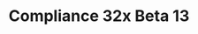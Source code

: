 ---
title: Compliance 32x Beta 13
permalink: /compliance32x/B13
header_img: https://database.faithfulpack.net/images/website/posts/32x/B13.jpg

description: |
  Summer's in full force, and days are getting hot again! At least where I live, and don't even get me started about Australia. But you know what's also hot? The awesome new textures our contributors have been working so hard on! In this update we're mainly re-introducing improved versions of textures removed in the previous beta, but also bringing a lot of new stuff to the table! Check it all out in detail with the changelog below&#58;

changelog:
  Added:
    Blocks:
      - Shroomlight (Alexsor)
      - Observer Top (HARYA_)
      - Bone Block Top (Alexsor)
      - Spruce Trapdoor (RalphOfficial)
      - Cracked Deepslate Bricks (Purple Cha0s)
      - Tripwire Hook (DMgaming)
      - Spruce Sapling (Alexsor)
      - Jungle Sapling (Alexsor)
      - Repeater (DMgaming)
      - Comparator (DMgaming)
    Items:
      - Prismarine Crystals (Alexsor)
      - Spruce Sign (RalphOfficial)
      - Dark Oak Sign (RalphOfficial)
      - Jungle Sign (RalphOfficial)
    Entities:
      - Polar Bear (Alexsor)
      - Chicken (Alexsor)
      - Evoker Fangs (Alexsor)
    Bedrock UI:
      - Invite Base (DMgaming)
      - Left Split Panel (DMgaming)
      - Right Split Panel
      - Apple Share (DMgaming)
      - Toggle Off (DMgaming)
      - Toggle On (DMgaming)
      - Sale Slot (DMgaming)
      - Big Realm Banner (DMgaming)
      - Gamepad D-Pad Icon (DMgaming)
      - Send Icon (DMgaming)
      - Download Backup (DMgaming)
  Changed:
    Blocks:
      - Andesite (Aerod)
      - Fire ([author name redacted])
      - Soul Fire ([author name redacted])
      - Peony (Aerod)
      - Sand (Aerod)
      - Red Sand (Aerod)
      - Bone Block Side (Alexsor)
      - Spore Blossom Base (EachMenderKhai)
      - Lilac (Aerod, Fred Figglehorn)
      - Sandstone Top (Aerod)
      - Red Sandstone Top (Aerod)
      - Acacia Sapling (Alexsor)
    Items:
      - Prismarine Shard (Alexsor)
      - Phantom Membrane (Alexsor)
      - Crimson Sign (DMgaming)
      - Beetroot (Alexsor)
      - Pigstep Music Disc (DMgaming)
      - Eye of Ender (DMgaming)
      - Netherite Chestplate (DMgaming)
    Entities:
      - Bees (Pomi108)
      - Pig (DMgaming)
      - Pig Saddle ([author name redacted])
      - Strider Saddle ([author name redacted])
      - Steve (Aerod)
    GUI:
      - Spectator Widgets (Aerod)
    Bedrock UI:
      - Friend2 (Aerod)
  Fixed:
    Font:
      - Cloud emoticons in Java font
    Entities:
      - (Bedrock) Saddled pig texture inconsistency
  Removed:
    - Sandstone CTM

downloads:
  1.17.1 for Java Edition:
    GitHub: https://github.com/Faithful-Resource-Pack/Faithful-Java-32x/releases/download/beta-13/Compliance-32x-Java-Beta-13.zip
    CurseForge: https://www.curseforge.com/minecraft/texture-packs/faithful-32x/download/3424291
  1.17.11 for Bedrock Edition:
    GitHub: https://github.com/Faithful-Resource-Pack/Faithful-Bedrock-32x/releases/download/beta-13/Compliance-32x-Bedrock-Beta-13.mcpack
    CurseForge: https://www.curseforge.com/minecraft-bedrock/addons/compliance-32x-bedrock/download/3424292
---